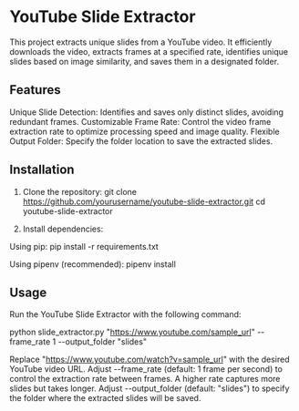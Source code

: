 # YouTube Slide Extractor
This project extracts unique slides from a YouTube video. It efficiently downloads the video, extracts frames at a specified rate, identifies unique slides based on image similarity, and saves them in a designated folder.

## Features

Unique Slide Detection: Identifies and saves only distinct slides, avoiding redundant frames.
Customizable Frame Rate: Control the video frame extraction rate to optimize processing speed and image quality.
Flexible Output Folder: Specify the folder location to save the extracted slides.

## Installation

1. Clone the repository:
git clone https://github.com/yourusername/youtube-slide-extractor.git
cd youtube-slide-extractor

2. Install dependencies:

Using pip:
pip install -r requirements.txt

Using pipenv (recommended):
pipenv install

## Usage

Run the YouTube Slide Extractor with the following command:

python slide_extractor.py "https://www.youtube.com/sample_url" --frame_rate 1 --output_folder "slides"

Replace "https://www.youtube.com/watch?v=sample_url" with the desired YouTube video URL.
Adjust --frame_rate (default: 1 frame per second) to control the extraction rate between frames. A higher rate captures more slides but takes longer.
Adjust --output_folder (default: "slides") to specify the folder where the extracted slides will be saved.